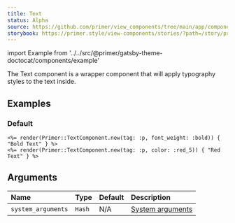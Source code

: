 ```yaml
---
title: Text
status: Alpha
source: https://github.com/primer/view_components/tree/main/app/components/primer/text_component.rb
storybook: https://primer.style/view-components/stories/?path=/story/primer-text-component
---
```


import Example from '../../src/@primer/gatsby-theme-doctocat/components/example'

<!-- Warning: AUTO-GENERATED file, do not edit. Add code comments to your Ruby instead <3 -->

The Text component is a wrapper component that will apply typography styles to the text inside.

## Examples

### Default

<Example src="<p class='text-bold'>Bold Text</p><p class='color-red-5'>Red Text</p>" />

```erb
<%= render(Primer::TextComponent.new(tag: :p, font_weight: :bold)) { "Bold Text" } %>
<%= render(Primer::TextComponent.new(tag: :p, color: :red_5)) { "Red Text" } %>
```

## Arguments

| Name | Type | Default | Description |
| :- | :- | :- | :- |
| `system_arguments` | `Hash` | N/A | [System arguments](/system-arguments) |
